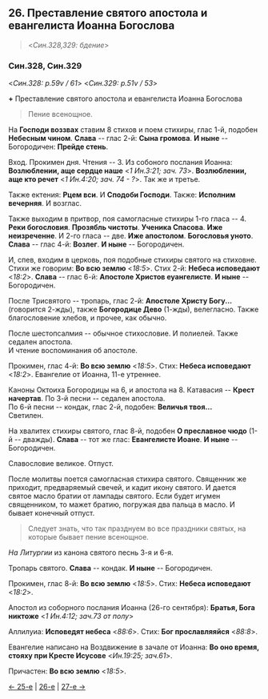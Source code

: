 
## 26. Преставление святого апостола и евангелиста Иоанна Богослова

> <*Син.328,329: бдение*>

### Син.328, Син.329

<*Син.328: p.59v / 61*>
<*Син.329: p.51v / 53*>

**+** Преставление святого апостола и евангелиста Иоанна Богослова

> Пение всенощное.

На **Господи воззвах** ставим 8 стихов и поем стихиры, глас 1-й, подобен **Небесным чином**. 
**Слава** -- глас 2-й: **Сына громова**. 
**И ныне** -- Богородичен: **Прейде стень**. 

Вход. Прокимен дня. Чтения -- 3. 
Из собоного послания Иоанна: **Возлюблении, аще сердце наше** <*1 Ин.3:21; зач. 73*>.
**Возлюблении, аще кто речет** <*1 Ин.4:20; зач. 74 - ?*>. 
Так же и третье.

Также ектения: **Рцем вси**. И **Сподоби Господи**. Также: **Исполним вечерняя**. 
И возглас. 

Также выходим в притвор, поя самогласные стихиры 1-го гласа -- 4.
**Реки богословия**. **Прозябль чистоты**. **Ученика Спасова**. **Иже неизреченне**. 
И 2-го гласа -- две. 
**Иже апостолом**. **Богословья уното**. 
**Слава** -- глас 4-й: **Возлег**. 
**И ныне** -- Богородичен. 

И, спев, входим в церковь, поя подобные стихиры святого на стиховне. 
Стихи же говорим: **Во всю землю** <*18:5*>. 
Стих 2-й: **Небеса исповедают** <*18:2*>. 
**Слава** -- глас 6-й: **Апостоле Христов еуангелисте**. 
**И ныне** -- Богородичен. 

После Трисвятого -- тропарь, глас 2-й: **Апостоле Христу Богу...** (говорится 2-жды), 
также **Богородице Дево** (1-жды), велегласно. Также благословение хлебов, 
и прочее, как обычно.

После шестопсалмия -- обычное стихословие. И полиелей. Также седален апостола.  
И чтение воспоминания об апостоле. 

Прокимен, глас 4-й: **Во всю землю** <*18:5*>.
Стих: **Небеса исповедают** <*18:2*>. 
Евангелие от Иоанна, 11-е утреннее.

Каноны Октоиха Богородицы на 6, и апостола на 8.
Катавасия -- **Крест начертав**. 
По 3-й песни -- седален апостола.  
По 6-й песни -- кондак, глас 2-й, подобен: **Величья твоя...**  
Светилен.

На хвалитех стихиры святого, глас 8-й, подобен **О преславное чюдо** (1-й -- дважды). 
**Слава** -- тот же глас: **Евангелисте Иоане**. 
**И ныне** -- Богородичен.

Славословие великое. Отпуст. 

После молитвы поется самогласная стихира святого. Священник же приходит, 
предваряемый свечей, и кадит икону святого. 
И дается святое масло братии от лампады святого.
Если будет игумен священником, то мажет братию, погружая два пальца в масло.
И бывает конечный отпуст.

> Следует знать, что так празднуем во все праздники святых, на которые бывает пение 
> всенощное.

*На Литургии* из канона святого песнь 3-я и 6-я. 

Тропарь святого. **Слава** -- кондак. **И ныне** -- Богородичен. 

Прокимен, глас 8-й: **Во всю землю** <*18:5*>.
Стих: **Небеса исповедают** <*18:2*>.

Апостол из соборного послания Иоанна (26-го сентября): **Братья, Бога никтоже** <*1 Ин.4:12; зач.73 от полу*>

Аллилуиа: **Исповедят небеса** <*88:6*>. Стих: **Бог прославляяйся**  <*88:8*>. 

Евангелие написано на Воздвижение в зачале от Иоанна: **Во оно время, стояху при Кресте Исусове** <*Ин.19:25; зач.61*>.

Причастен: **Во всю землю** <*18:5*>.

[← 25-е](09_25_SAB.ru.md) | [26-е](README.md#26-й) | [27-е →](09_27_SAB.ru.md)
